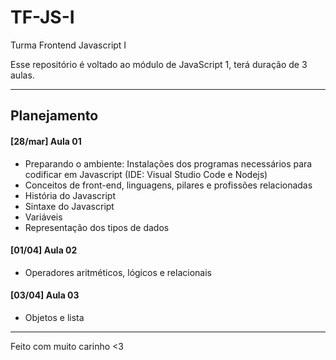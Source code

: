 # TF-JS-I
Turma Frontend Javascript I

Esse repositório é voltado ao módulo de JavaScript 1, terá duração de 3 aulas.

---
## Planejamento 
#### [28/mar] Aula 01
- Preparando o ambiente: Instalações dos programas necessários para codificar em Javascript (IDE: Visual Studio Code e Nodejs)
- Conceitos de front-end, linguagens, pilares e profissões relacionadas
- História do Javascript
- Sintaxe do Javascript
- Variáveis
- Representação dos tipos de dados

#### [01/04] Aula 02
-  Operadores aritméticos, lógicos e relacionais

#### [03/04] Aula 03
- Objetos e lista

---
Feito com muito carinho <3

